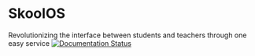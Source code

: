 # SkoolOS
Revolutionizing the interface between students and teachers through one easy service
[![Documentation Status](https://readthedocs.org/projects/skoolos/badge/?version=latest)](https://skoolos.readthedocs.io/en/latest/?badge=latest)
